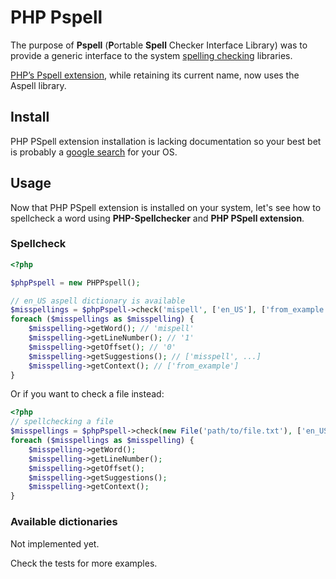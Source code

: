 # PHP Pspell

The purpose of **Pspell** (**P**ortable **Spell** Checker Interface Library) was to provide a generic interface to the system [spelling checking](/wiki/Spelling_checker "Spelling checker") libraries.

[PHP’s Pspell extension](http://php.net/manual/en/book.pspell.php), while retaining its current name, now uses the Aspell library.

## Install
PHP PSpell extension installation is lacking documentation so your best bet is probably a [google search](https://www.google.com/search?q=install+pspell+php&ie=utf-8&oe=utf-8) for your OS.


## Usage
Now that PHP PSpell extension is installed on your system, let's see how to spellcheck a word using **PHP-Spellchecker** and **PHP PSpell extension**.

### Spellcheck
```php
<?php

$phpPspell = new PHPPspell();

// en_US aspell dictionary is available
$misspellings = $phpPspell->check('mispell', ['en_US'], ['from_example']);
foreach ($misspellings as $misspelling) {
    $misspelling->getWord(); // 'mispell'
    $misspelling->getLineNumber(); // '1'
    $misspelling->getOffset(); // '0'
    $misspelling->getSuggestions(); // ['misspell', ...]
    $misspelling->getContext(); // ['from_example']
}
```
Or if you want to check a file instead:
```php
<?php
// spellchecking a file
$misspellings = $phpPspell->check(new File('path/to/file.txt'), ['en_US'], ['from_file']);
foreach ($misspellings as $misspelling) {
    $misspelling->getWord();
    $misspelling->getLineNumber();
    $misspelling->getOffset();
    $misspelling->getSuggestions();
    $misspelling->getContext();
}
```

### Available dictionaries

Not implemented yet.

Check the tests for more examples.
